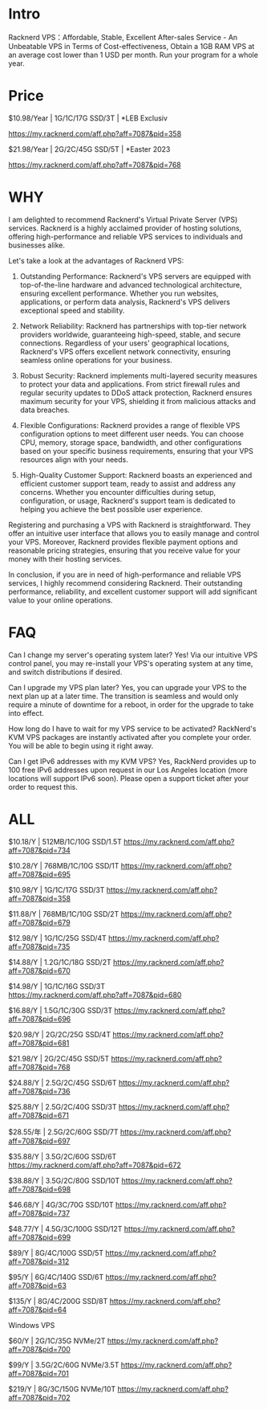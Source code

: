 # Intro
Racknerd VPS：Affordable, Stable, Excellent After-sales Service - An Unbeatable VPS in Terms of Cost-effectiveness, Obtain a 1GB RAM VPS at an average cost lower than 1 USD per month. Run your program for a whole year.

# Price

$10.98/Year | 1G/1C/17G SSD/3T | *LEB Exclusiv

https://my.racknerd.com/aff.php?aff=7087&pid=358

$21.98/Year | 2G/2C/45G SSD/5T | *Easter 2023 

https://my.racknerd.com/aff.php?aff=7087&pid=768

# WHY
I am delighted to recommend Racknerd's Virtual Private Server (VPS) services. Racknerd is a highly acclaimed provider of hosting solutions, offering high-performance and reliable VPS services to individuals and businesses alike.

Let's take a look at the advantages of Racknerd VPS:

1. Outstanding Performance: Racknerd's VPS servers are equipped with top-of-the-line hardware and advanced technological architecture, ensuring excellent performance. Whether you run websites, applications, or perform data analysis, Racknerd's VPS delivers exceptional speed and stability.

2. Network Reliability: Racknerd has partnerships with top-tier network providers worldwide, guaranteeing high-speed, stable, and secure connections. Regardless of your users' geographical locations, Racknerd's VPS offers excellent network connectivity, ensuring seamless online operations for your business.

3. Robust Security: Racknerd implements multi-layered security measures to protect your data and applications. From strict firewall rules and regular security updates to DDoS attack protection, Racknerd ensures maximum security for your VPS, shielding it from malicious attacks and data breaches.

4. Flexible Configurations: Racknerd provides a range of flexible VPS configuration options to meet different user needs. You can choose CPU, memory, storage space, bandwidth, and other configurations based on your specific business requirements, ensuring that your VPS resources align with your needs.

5. High-Quality Customer Support: Racknerd boasts an experienced and efficient customer support team, ready to assist and address any concerns. Whether you encounter difficulties during setup, configuration, or usage, Racknerd's support team is dedicated to helping you achieve the best possible user experience.

Registering and purchasing a VPS with Racknerd is straightforward. They offer an intuitive user interface that allows you to easily manage and control your VPS. Moreover, Racknerd provides flexible payment options and reasonable pricing strategies, ensuring that you receive value for your money with their hosting services.

In conclusion, if you are in need of high-performance and reliable VPS services, I highly recommend considering Racknerd. Their outstanding performance, reliability, and excellent customer support will add significant value to your online operations.

# FAQ
Can I change my server's operating system later?
Yes! Via our intuitive VPS control panel, you may re-install your VPS's operating system at any time, and switch distributions if desired.

Can I upgrade my VPS plan later?
Yes, you can upgrade your VPS to the next plan up at a later time. The transition is seamless and would only require a minute of downtime for a reboot, in order for the upgrade to take into effect.

How long do I have to wait for my VPS service to be activated?
RackNerd's KVM VPS packages are instantly activated after you complete your order. You will be able to begin using it right away.

Can I get IPv6 addresses with my KVM VPS?
Yes, RackNerd provides up to 100 free IPv6 addresses upon request in our Los Angeles location (more locations will support IPv6 soon). Please open a support ticket after your order to request this.

# ALL
$10.18/Y | 512MB/1C/10G SSD/1.5T
https://my.racknerd.com/aff.php?aff=7087&pid=734

$10.28/Y | 768MB/1C/10G SSD/1T
https://my.racknerd.com/aff.php?aff=7087&pid=695

$10.98/Y | 1G/1C/17G SSD/3T
https://my.racknerd.com/aff.php?aff=7087&pid=358

$11.88/Y | 768MB/1C/10G SSD/2T
https://my.racknerd.com/aff.php?aff=7087&pid=679

$12.98/Y | 1G/1C/25G SSD/4T
https://my.racknerd.com/aff.php?aff=7087&pid=735

$14.88/Y | 1.2G/1C/18G SSD/2T
https://my.racknerd.com/aff.php?aff=7087&pid=670

$14.98/Y | 1G/1C/16G SSD/3T  
https://my.racknerd.com/aff.php?aff=7087&pid=680

$16.88/Y | 1.5G/1C/30G SSD/3T
https://my.racknerd.com/aff.php?aff=7087&pid=696

$20.98/Y | 2G/2C/25G SSD/4T
https://my.racknerd.com/aff.php?aff=7087&pid=681

$21.98/Y | 2G/2C/45G SSD/5T
https://my.racknerd.com/aff.php?aff=7087&pid=768

$24.88/Y | 2.5G/2C/45G SSD/6T
https://my.racknerd.com/aff.php?aff=7087&pid=736

$25.88/Y | 2.5G/2C/40G SSD/3T
https://my.racknerd.com/aff.php?aff=7087&pid=671

$28.55/年 | 2.5G/2C/60G SSD/7T
https://my.racknerd.com/aff.php?aff=7087&pid=697

$35.88/Y | 3.5G/2C/60G SSD/6T   
https://my.racknerd.com/aff.php?aff=7087&pid=672

$38.88/Y | 3.5G/2C/80G SSD/10T
https://my.racknerd.com/aff.php?aff=7087&pid=698

$46.68/Y | 4G/3C/70G SSD/10T
https://my.racknerd.com/aff.php?aff=7087&pid=737

$48.77/Y | 4.5G/3C/100G SSD/12T
https://my.racknerd.com/aff.php?aff=7087&pid=699

$89/Y | 8G/4C/100G SSD/5T
https://my.racknerd.com/aff.php?aff=7087&pid=312

$95/Y | 6G/4C/140G SSD/6T
https://my.racknerd.com/aff.php?aff=7087&pid=63

$135/Y | 8G/4C/200G SSD/8T
https://my.racknerd.com/aff.php?aff=7087&pid=64

Windows VPS

$60/Y | 2G/1C/35G NVMe/2T
https://my.racknerd.com/aff.php?aff=7087&pid=700

$99/Y | 3.5G/2C/60G NVMe/3.5T
https://my.racknerd.com/aff.php?aff=7087&pid=701

$219/Y | 8G/3C/150G NVMe/10T
https://my.racknerd.com/aff.php?aff=7087&pid=702
